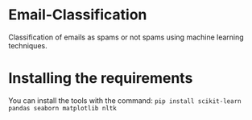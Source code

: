 # Email-Classification
Classification of emails as spams or not spams using machine learning techniques. 
# Installing the requirements
You can install the tools with the command: 
``` pip install scikit-learn pandas seaborn matplotlib nltk ```
